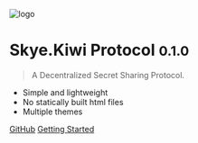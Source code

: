 ![logo](https://i.ibb.co/DkJW76L/dark-logo.png)

# Skye.Kiwi Protocol <small>0.1.0</small>

> A Decentralized Secret Sharing Protocol.

- Simple and lightweight
- No statically built html files
- Multiple themes

[GitHub](https://github.com/skyekiwi)
[Getting Started](#docsify)
